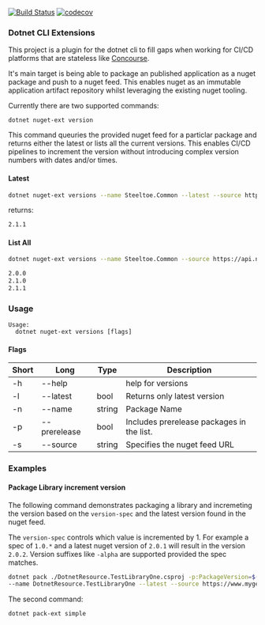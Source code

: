 [![Build Status](https://travis-ci.org/miclip/dotnet-extensions.svg?branch=master)](https://travis-ci.org/miclip/dotnet-extensions) [![codecov](https://codecov.io/gh/miclip/dotnet-extensions/branch/master/graph/badge.svg)](https://codecov.io/gh/miclip/dotnet-extensions)

### Dotnet CLI Extensions

This project is a plugin for the dotnet cli to fill gaps when working for CI/CD platforms that are stateless like [Concourse](https://concourse-ci.org/).

It's main target is being able to package an published application as a nuget package and push to a nuget feed. This enables nuget as an immutable application artifact repository whilst leveraging the existing nuget tooling.

Currently there are two supported commands:

`dotnet nuget-ext version`

This command queuries the provided nuget feed for a particlar package and returns either the latest or lists all the current versions. This enables CI/CD pipelines to increment the version without introducing complex version numbers with dates and/or times.

#### Latest
``` sh
dotnet nuget-ext versions --name Steeltoe.Common --latest --source https://api.nuget.org/v3/index.json
```

returns:
``` sh
2.1.1
```
#### List All
```sh
dotnet nuget-ext versions --name Steeltoe.Common --source https://api.nuget.org/v3/index.json
```

```sh
2.0.0
2.1.0
2.1.1
```

### Usage
```
Usage:
  dotnet nuget-ext versions [flags]
```
#### Flags
| Short | Long  |  Type |  Description|   
|---|---|---|---|
| -h | --help |   | help for versions |
| -l | --latest | bool | Returns only latest version | 
| -n | --name |  string |  Package Name |
| -p | --prerelease | bool |  Includes prerelease packages in the list. |
| -s | --source | string |  Specifies the nuget feed URL |

### Examples

#### Package Library increment version

The following command demonstrates packaging a library and incremeting the version based on the `version-spec` and the latest version found in the nuget feed. 

The `version-spec` controls which value is incremented by 1. For example a spec of `1.0.*` and a latest nuget version of `2.0.1` will result in the version `2.0.2`. Version suffixes like `-alpha` are supported provided the spec matches.

~~~ sh
dotnet pack ./DotnetResource.TestLibraryOne.csproj -p:PackageVersion=$(dotnet nuget-ext versions 
--name DotnetResource.TestLibraryOne --latest --source https://www.myget.org/F/dotnet-resource-test/api/v3/index.json --autoincrement --version-spec "1.0.*")
~~~

The second command:

`dotnet pack-ext simple`


